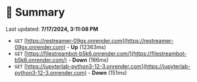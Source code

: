 # 📖 Summary
Last updated: **7/17/2024, 3:11:08 PM**

- `GET` [https://restreamer-09gx.onrender.com](https://restreamer-09gx.onrender.com) - **Up** (12363ms)
- `GET` [https://filestreambot-b5k6.onrender.com/](https://filestreambot-b5k6.onrender.com/) - **Down** (166ms)
- `GET` [https://jupyterlab-python3-12-3.onrender.com](https://jupyterlab-python3-12-3.onrender.com) - **Down** (151ms)
